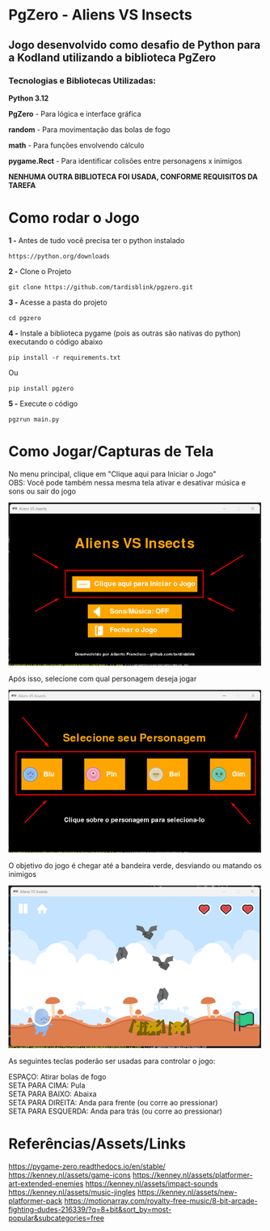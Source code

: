 # PgZero - Aliens VS Insects 

## Jogo desenvolvido como desafio de Python para a Kodland utilizando a biblioteca PgZero

### Tecnologias e Bibliotecas Utilizadas:
**Python 3.12**

**PgZero** - Para lógica e interface gráfica

**random** - Para movimentação das bolas de fogo

**math** - Para funções envolvendo cálculo

**pygame.Rect** - Para identificar colisões entre personagens x inimigos

**NENHUMA OUTRA BIBLIOTECA FOI USADA, CONFORME REQUISITOS DA TAREFA**

# Como rodar o Jogo

**1 -** Antes de tudo você precisa ter o python instalado
```
https://python.org/downloads
```
**2 -** Clone o Projeto
```
git clone https://github.com/tardisblink/pgzero.git
```
**3 -** Acesse a pasta do projeto
```
cd pgzero
```
**4 -** Instale a biblioteca pygame (pois as outras são nativas do python) executando o código abaixo
```
pip install -r requirements.txt
```
Ou
```
pip install pgzero
```
**5 -** Execute o código
```
pgzrun main.py
```

# Como Jogar/Capturas de Tela

No menu principal, clique em "Clique aqui para Iniciar o Jogo"  
OBS: Você pode também nessa mesma tela ativar e desativar música e sons ou sair do jogo

<img src="images/screenshots/print_1.png" alt="Tela Menu" width="500"/> <br>

Após isso, selecione com qual personagem deseja jogar  

<img src="images/screenshots/print_2.png" alt="Tela Seleção de Personagens" width="500"/> <br>

O objetivo do jogo é chegar até a bandeira verde, desviando ou matando os inimigos  

<img src="images/screenshots/print_3.png" alt="Tela do jogo" width="500"/> <br>

As seguintes teclas poderão ser usadas para controlar o jogo:

ESPAÇO: Atirar bolas de fogo <br>
SETA PARA CIMA: Pula <br>
SETA PARA BAIXO: Abaixa <br>
SETA PARA DIREITA: Anda para frente (ou corre ao pressionar) <br>
SETA PARA ESQUERDA: Anda para trás (ou corre ao pressionar) <br>


# Referências/Assets/Links

https://pygame-zero.readthedocs.io/en/stable/
https://kenney.nl/assets/game-icons
https://kenney.nl/assets/platformer-art-extended-enemies
https://kenney.nl/assets/impact-sounds
https://kenney.nl/assets/music-jingles
https://kenney.nl/assets/new-platformer-pack
https://motionarray.com/royalty-free-music/8-bit-arcade-fighting-dudes-216339/?q=8+bit&sort_by=most-popular&subcategories=free